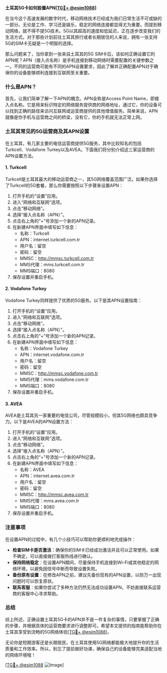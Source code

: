 **土耳其5G卡如何設置APN[[TG💪+ @esim1088](https://t.me/s/esim1088)]**

在当今这个高速发展的数字时代，移动网络技术已经成为我们日常生活不可或缺的一部分。无论是工作、学习还是娱乐，稳定的网络连接都显得尤为重要。而提到移动网络，就不得不提5G技术。5G以其超高的速度和低延迟，正在逐步改变我们的生活方式。对于那些计划前往土耳其旅行或者长期居住的人来说，拥有一张支持5G的SIM卡无疑是一个明智的选择。

那么问题来了，当你拿到一张来自土耳其的5G SIM卡后，该如何正确设置它的APN呢？APN（接入点名称）是手机连接到移动网络时需要配置的关键参数之一。不同的运营商可能有不同的APN设置要求，因此了解并正确配置APN对于确保你的设备能够顺利连接到互联网至关重要。

### 什么是APN？

首先，让我们简单了解一下APN的概念。APN全称是Access Point Name，即接入点名称。它是用来标识特定的网络服务提供商的网络地址，通过它，你的设备可以找到正确的路径来访问互联网或运营商提供的其他增值服务。简单来说，APN就像是你手机与运营商之间的桥梁，没有它，你的手机就无法正常上网。

### 土耳其常见的5G运营商及其APN设置

在土耳其，有几家主要的电信运营商提供5G服务，其中比较知名的包括Turkcell、Vodafone Turkey以及AVEA。下面我们将分别介绍这三家运营商的APN设置方法。

#### 1. Turkcell

Turkcell是土耳其最大的移动运营商之一，其5G网络覆盖范围广泛。如果你选择了Turkcell的5G套餐，那么你需要按照以下步骤来设置APN：

1. 打开手机的“设置”应用。
2. 进入“网络和互联网”选项。
3. 点击“移动网络”。
4. 选择“接入点名称（APN）”。
5. 点击右上角的“+”号添加一个新的APN记录。
6. 在新建APN界面中填写如下信息：
   - 名称：Turkcell
   - APN：internet.turkcell.com.tr
   - 用户名：留空
   - 密码：留空
   - MMSC：http://mmsc.turkcell.com.tr
   - MMS代理：mms.turkcell.com.tr
   - MMS端口：8080
7. 保存设置并重启手机。

#### 2. Vodafone Turkey

Vodafone Turkey同样提供了优质的5G服务。以下是其APN设置指南：

1. 打开手机的“设置”应用。
2. 进入“网络和互联网”选项。
3. 点击“移动网络”。
4. 选择“接入点名称（APN）”。
5. 点击右上角的“+”号添加一个新的APN记录。
6. 在新建APN界面中填写如下信息：
   - 名称：Vodafone Turkey
   - APN：internet.vodafone.com.tr
   - 用户名：留空
   - 密码：留空
   - MMSC：http://mmsc.vodafone.com.tr
   - MMS代理：mms.vodafone.com.tr
   - MMS端口：8080
7. 保存设置并重启手机。

#### 3. AVEA

AVEA是土耳其另一家重要的电信公司，尽管规模较小，但其5G网络也颇具竞争力。以下是AVEA的APN设置方法：

1. 打开手机的“设置”应用。
2. 进入“网络和互联网”选项。
3. 点击“移动网络”。
4. 选择“接入点名称（APN）”。
5. 点击右上角的“+”号添加一个新的APN记录。
6. 在新建APN界面中填写如下信息：
   - 名称：AVEA
   - APN：internet.avea.com.tr
   - 用户名：留空
   - 密码：留空
   - MMSC：http://mmsc.avea.com.tr
   - MMS代理：mms.avea.com.tr
   - MMS端口：8080
7. 保存设置并重启手机。

### 注意事项

在设置APN的过程中，有几个小技巧可以帮助你更顺利地完成操作：

- **检查SIM卡是否激活**：确保你的SIM卡已经成功激活并且可以正常使用。如果不确定，可以直接拨打客服热线进行确认。
- **保持网络稳定**：在设置APN期间，尽量保持手机连接到Wi-Fi或其他稳定的网络环境，以避免因信号中断而导致设置失败。
- **备份原有设置**：在修改APN之前，建议先备份现有的APN设置，以防万一出现问题时可以恢复原状。
- **联系客服**：如果你尝试了多种方法仍然无法成功设置APN，不妨直接联系运营商的客服中心寻求帮助。

### 总结

综上所述，正确设置土耳其5G卡的APN并不是一件复杂的事情，只要掌握了正确的步骤，并根据具体的运营商要求进行调整即可。希望本文提供的指南能帮助你在土耳其享受到流畅的5G网络体验[[TG💪+ @esim1088](https://t.me/s/esim1088)]。

无论你是短期游客还是长期居民，在土耳其使用5G网络都能极大地提升你的生活质量和工作效率。所以，别忘了提前做好功课，确保自己的设备能够完美适配当地的网络环境哦！

[[TG💪+ @esim1088](https://t.me/s/esim1088) ![Image](https://i.postimg.cc/4NQfJmqS/Snipaste-2025-05-13-00-14-12.png)]